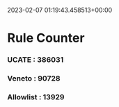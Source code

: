 2023-02-07 01:19:43.458513+00:00
# Rule Counter 
 ### UCATE : 386031

 ### Veneto : 90728

 ### Allowlist : 13929